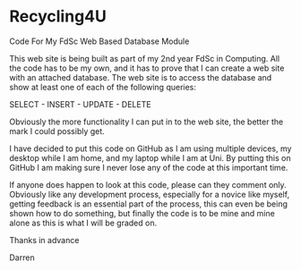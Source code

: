 # Recycling4U
Code For My FdSc Web Based Database Module

This web site is being built as part of my 2nd year FdSc in Computing.  All the code has to be my own, and it has to prove that I can create a web site with an attached database.  The web site is to access the database and show at least one of each of the following queries:

SELECT - 
INSERT - 
UPDATE - 
DELETE

Obviously the more functionality I can put in to the web site, the better the mark I could possibly get.

I have decided to put this code on GitHub as I am using multiple devices, my desktop while I am home, and my laptop while I am at Uni.  By putting this on GitHub I am making sure I never lose any of the code at this important time.

If anyone does happen to look at this code, please can they comment only.  Obviously like any development process, especially for a novice like myself, getting feedback is an essential part of the process, this can even be being shown how to do something, but finally the code is to be mine and mine alone as this is what I will be graded on.

Thanks in advance

Darren
